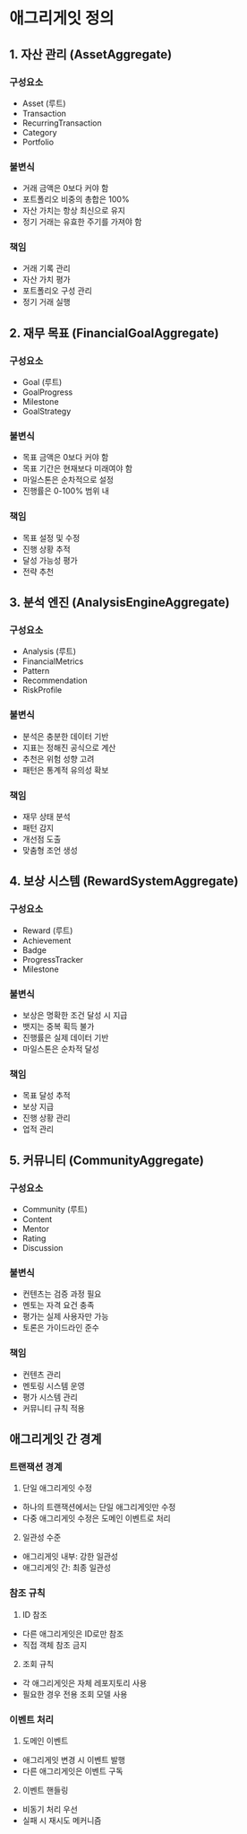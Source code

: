 # 애그리게잇 정의

## 1. 자산 관리 (AssetAggregate)
### 구성요소
- Asset (루트)
- Transaction
- RecurringTransaction
- Category
- Portfolio

### 불변식
- 거래 금액은 0보다 커야 함
- 포트폴리오 비중의 총합은 100%
- 자산 가치는 항상 최신으로 유지
- 정기 거래는 유효한 주기를 가져야 함

### 책임
- 거래 기록 관리
- 자산 가치 평가
- 포트폴리오 구성 관리
- 정기 거래 실행

## 2. 재무 목표 (FinancialGoalAggregate)
### 구성요소
- Goal (루트)
- GoalProgress
- Milestone
- GoalStrategy

### 불변식
- 목표 금액은 0보다 커야 함
- 목표 기간은 현재보다 미래여야 함
- 마일스톤은 순차적으로 설정
- 진행률은 0-100% 범위 내

### 책임
- 목표 설정 및 수정
- 진행 상황 추적
- 달성 가능성 평가
- 전략 추천

## 3. 분석 엔진 (AnalysisEngineAggregate)
### 구성요소
- Analysis (루트)
- FinancialMetrics
- Pattern
- Recommendation
- RiskProfile

### 불변식
- 분석은 충분한 데이터 기반
- 지표는 정해진 공식으로 계산
- 추천은 위험 성향 고려
- 패턴은 통계적 유의성 확보

### 책임
- 재무 상태 분석
- 패턴 감지
- 개선점 도출
- 맞춤형 조언 생성

## 4. 보상 시스템 (RewardSystemAggregate)
### 구성요소
- Reward (루트)
- Achievement
- Badge
- ProgressTracker
- Milestone

### 불변식
- 보상은 명확한 조건 달성 시 지급
- 뱃지는 중복 획득 불가
- 진행률은 실제 데이터 기반
- 마일스톤은 순차적 달성

### 책임
- 목표 달성 추적
- 보상 지급
- 진행 상황 관리
- 업적 관리

## 5. 커뮤니티 (CommunityAggregate)
### 구성요소
- Community (루트)
- Content
- Mentor
- Rating
- Discussion

### 불변식
- 컨텐츠는 검증 과정 필요
- 멘토는 자격 요건 충족
- 평가는 실제 사용자만 가능
- 토론은 가이드라인 준수

### 책임
- 컨텐츠 관리
- 멘토링 시스템 운영
- 평가 시스템 관리
- 커뮤니티 규칙 적용

## 애그리게잇 간 경계
### 트랜잭션 경계
1. 단일 애그리게잇 수정
- 하나의 트랜잭션에서는 단일 애그리게잇만 수정
- 다중 애그리게잇 수정은 도메인 이벤트로 처리

2. 일관성 수준
- 애그리게잇 내부: 강한 일관성
- 애그리게잇 간: 최종 일관성

### 참조 규칙
1. ID 참조
- 다른 애그리게잇은 ID로만 참조
- 직접 객체 참조 금지

2. 조회 규칙
- 각 애그리게잇은 자체 레포지토리 사용
- 필요한 경우 전용 조회 모델 사용

### 이벤트 처리
1. 도메인 이벤트
- 애그리게잇 변경 시 이벤트 발행
- 다른 애그리게잇은 이벤트 구독

2. 이벤트 핸들링
- 비동기 처리 우선
- 실패 시 재시도 메커니즘